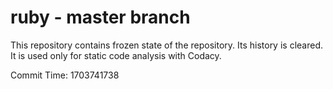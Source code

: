 # ruby - master branch

This repository contains frozen state of the repository.
Its history is cleared. It is used only for static code
analysis with Codacy.

Commit Time: 1703741738